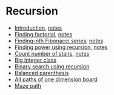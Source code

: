 # Recursion
- [Introduction](lectures/1.IntroductionToRecursion.pdf), [notes](lectures/notes/1.IntroductionToRecursion.pdf)
- [Finding factorial](lectures/2.FindingFactorial.pdf), [notes](lectures/notes/2.FindingFactorial.pdf)
- [Finding-nth Fibonacci series](lectures/3.Finding-nth-FibonacciSeries.pdf), [notes](lectures/notes/3.Finding-nth-FibonacciSeries.pdf)
- [Finding power using recursion](lectures/4.FindingPowerUsingRecursion.pdf), [notes](lectures/notes/4.FindingPowerUsingRecursion.pdf)
- [Count number of stairs](lectures/5.CountNumberOfStairs.pdf), [notes](lectures/notes/5.CountNumberOfStairs.pdf)
- [Big Integer class]()
- [Binary search using recursion]()
- [Balanced parenthesis]()
- [All paths of one dimension board]()
- [Maze path]()
